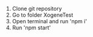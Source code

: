 1. Clone git repository
2. Go to folder XogeneTest
3. Open terminal and run 'npm i'
4. Run 'npm start'
